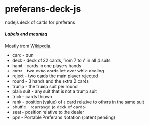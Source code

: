 # preferans-deck-js
nodejs deck of cards for  preferans


##### Labels and meaning

Mostly from [Wikipedia](https://en.wikipedia.org/wiki/Glossary_of_card_game_terms).

- card - duh
- deck - deck of 32 cards, from 7 to A in all 4 suits
- hand - cards in one players hands
- extra - two extra cards left over while dealing
- reject - two cards the main player rejected
- round - 3 hands and the extra 2 cards
- trump - the trump suit per round
- plain suit - any suit that is not a trump suit
- trick - cards thrown
- rank - position (value) of a card relative to others in the same suit
- shuffle - rearrange (a deck of cards)
- seat - position relative to the dealer
- ppn - Portable Preferans Notation (patent pending)
